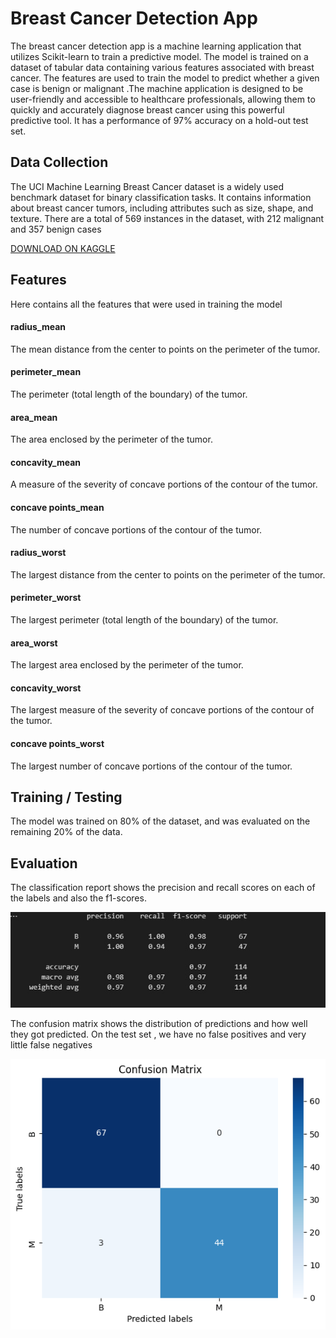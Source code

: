 # Breast Cancer Detection App

The breast cancer detection app is a machine learning application that utilizes Scikit-learn to train a predictive model. The model is trained on a dataset of tabular data containing various features associated with breast cancer. The features are used to train the model to predict whether a given case is benign or malignant .The machine  application is designed to be user-friendly and accessible to healthcare professionals, allowing them to quickly and accurately diagnose breast cancer using this powerful predictive tool. It has a performance of  97% accuracy on a hold-out test set.


## Data Collection 
The UCI Machine Learning Breast Cancer dataset is a widely used benchmark dataset for binary classification tasks. It contains information about breast cancer tumors, including attributes such as size, shape, and texture. There are a total of 569 instances in the dataset, with 212 malignant and 357 benign cases

[DOWNLOAD ON KAGGLE](https://www.kaggle.com/datasets/uciml/breast-cancer-wisconsin-data)

## Features
Here contains all the features that were used in training the model

#### radius_mean 
The mean distance from the center to points on the perimeter of the tumor.

#### perimeter_mean 
The perimeter (total length of the boundary) of the tumor.

#### area_mean 
The area enclosed by the perimeter of the tumor.

#### concavity_mean 
A measure of the severity of concave portions of the contour of the tumor.

#### concave points_mean 
The number of concave portions of the contour of the tumor.

#### radius_worst 
The largest distance from the center to points on the perimeter of the tumor.

#### perimeter_worst 
The largest perimeter (total length of the boundary) of the tumor.

#### area_worst 
The largest area enclosed by the perimeter of the tumor.

#### concavity_worst 
The largest measure of the severity of concave portions of the contour of the tumor.

#### concave points_worst 
The largest number of concave portions of the contour of the tumor.


## Training / Testing
The model was trained on 80% of the dataset, and was evaluated on the remaining 20% of the data.

## Evaluation 
The classification report shows the precision and recall scores on each of the labels and also  the f1-scores.

![Classification Report](images\report.jpg)


The confusion matrix shows the distribution of predictions and how well they got predicted. On the test set , we have no false positives and very little false negatives

![Confusion Matrix](images/confusion_matrix.png)